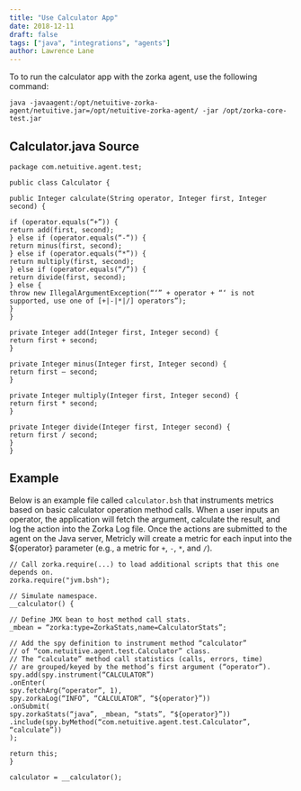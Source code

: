 ```yaml
---
title: "Use Calculator App"
date: 2018-12-11
draft: false
tags: ["java", "integrations", "agents"]
author: Lawrence Lane
---
```

To to run the calculator app with the zorka agent, use the following command:

```
java -javaagent:/opt/netuitive-zorka-agent/netuitive.jar=/opt/netuitive-zorka-agent/ -jar /opt/zorka-core-test.jar
```

## Calculator.java Source

```
package com.netuitive.agent.test;

public class Calculator {

public Integer calculate(String operator, Integer first, Integer second) {

if (operator.equals(“+”)) {
return add(first, second);
} else if (operator.equals(“-“)) {
return minus(first, second);
} else if (operator.equals(“*”)) {
return multiply(first, second);
} else if (operator.equals(“/”)) {
return divide(first, second);
} else {
throw new IllegalArgumentException(“‘” + operator + “‘ is not supported, use one of [+|-|*|/] operators”);
}
}

private Integer add(Integer first, Integer second) {
return first + second;
}

private Integer minus(Integer first, Integer second) {
return first – second;
}

private Integer multiply(Integer first, Integer second) {
return first * second;
}

private Integer divide(Integer first, Integer second) {
return first / second;
}
}
```

## Example

Below is an example file called `calculator.bsh` that instruments metrics based on basic calculator operation method calls. When a user inputs an operator, the application will fetch the argument, calculate the result, and log the action into the Zorka Log file. Once the actions are submitted to the agent on the Java server, Metricly will create a metric for each input into the ${operator} parameter (e.g., a metric for `+`, `-`, `*`, and `/`).

```
// Call zorka.require(...) to load additional scripts that this one depends on.
zorka.require("jvm.bsh");

// Simulate namespace.
__calculator() {

// Define JMX bean to host method call stats.
_mbean = “zorka:type=ZorkaStats,name=CalculatorStats”;

// Add the spy definition to instrument method “calculator”
// of “com.netuitive.agent.test.Calculator” class.
// The “calculate” method call statistics (calls, errors, time)
// are grouped/keyed by the method’s first argument (“operator”).
spy.add(spy.instrument(“CALCULATOR”)
.onEnter(
spy.fetchArg(“operator”, 1),
spy.zorkaLog(“INFO”, “CALCULATOR”, “${operator}”))
.onSubmit(
spy.zorkaStats(“java”, _mbean, “stats”, “${operator}”))
.include(spy.byMethod(“com.netuitive.agent.test.Calculator”, “calculate”))
);

return this;
}

calculator = __calculator();

```

